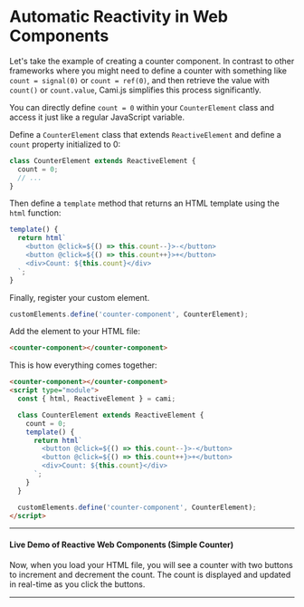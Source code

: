 # Automatic Reactivity in Web Components

Let's take the example of creating a counter component. In contrast to other frameworks where you might need to define a counter with something like `count = signal(0)` or `count = ref(0)`, and then retrieve the value with `count()` or `count.value`, Cami.js simplifies this process significantly.

You can directly define `count = 0` within your `CounterElement` class and access it just like a regular JavaScript variable.

Define a `CounterElement` class that extends `ReactiveElement` and define a `count` property initialized to 0:

```js
class CounterElement extends ReactiveElement {
  count = 0;
  // ...
}
```

Then define a `template` method that returns an HTML template using the `html` function:

```js
template() {
  return html`
    <button @click=${() => this.count--}>-</button>
    <button @click=${() => this.count++}>+</button>
    <div>Count: ${this.count}</div>
  `;
}
```

Finally, register your custom element.

```js
customElements.define('counter-component', CounterElement);
```

Add the element to your HTML file:

```html
<counter-component></counter-component>
```

This is how everything comes together:

```html
<counter-component></counter-component>
<script type="module">
  const { html, ReactiveElement } = cami;

  class CounterElement extends ReactiveElement {
    count = 0;
    template() {
      return html`
        <button @click=${() => this.count--}>-</button>
        <button @click=${() => this.count++}>+</button>
        <div>Count: ${this.count}</div>
      `;
    }
  }

  customElements.define('counter-component', CounterElement);
</script>
```

<hr>

#### Live Demo of Reactive Web Components (Simple Counter)

Now, when you load your HTML file, you will see a counter with two buttons to increment and decrement the count. The count is displayed and updated in real-time as you click the buttons.

<article>
  <counter-component
  ></counter-component>
</article>
<script type="module">
  const { html, ReactiveElement } = cami;

  class CounterElement extends ReactiveElement {
    count = 0

    template() {
      return html`
        <button class="md-button md-button--primary"
        @click=${() => this.count--}>-</button>
        <button class="md-button md-button--primary"
        @click=${() => this.count++}>+</button>
        <p>Count: ${this.count}</p>
      `;
    }
  }

  customElements.define('counter-component', CounterElement);
</script>

<hr>


